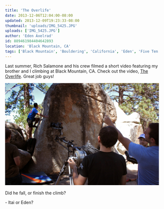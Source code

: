 ```yaml
---
title: 'The Overlife'
date: 2013-12-06T12:04:00-08:00
updated: 2013-12-09T19:23:33-08:00
thumbnail: 'uploads/IMG_5425.JPG'
uploads: ['IMG_5425.JPG']
author: 'Eden Axelrad'
id: 889461984404642893
location: 'Black Mountain, CA'
tags: ['Black Mountain', 'Bouldering', 'California', 'Eden', 'Five Ten', 'Itai', 'Overlife']
---
```


Last summer, Rich Salamone and his crew filmed a short video featuring my brother and I climbing at Black Mountain, CA. Check out the video, [The Overlife](http://vimeo.com/81134263). Great job guys!

![The Overlife](uploads/IMG_5425.JPG)

Did he fall, or finish the climb?

\- Itai or Eden?
